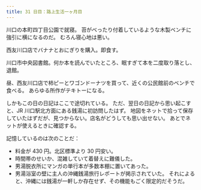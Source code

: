 ```yaml
---
title: 31 日目：路上生活一ヶ月目
---
```


川口の本町四丁目公園で就寝。
苔がべったり付着しているような木製ベンチに強引に横になるのだ。
むろん寝心地は悪い。

西友川口店でバナナとおにぎりを購入。即食す。

川口市中央図書館。何か本を読んでいたところ、眠すぎて本を二度取り落とし、退館。

昼、西友川口店で柿ピーとワゴンドーナツを買って、近くの公民館前のベンチで食べる。
あらゆる所作がテキトーになる。

しかもこの日の日記はここで途切れている。
ただ、翌日の日記から思い起こすと、JR 川口駅北方面にある銭湯に初訪問したはず。
地図をネットで拾って保存していたはずだが、見つからない。店名がどうしても思い出せない。
あとでネットが使えるときに確認する。

記憶しているのは次のことだ：

* 料金が 430 円。北区標準より 30 円安い。
* 時間帯のせいか、混雑していて着替えに難儀した。
* 男湯脱衣所にマンガの単行本が多数本棚に置いてあった。
* 男湯浴室の壁に主人の沖縄銭湯旅行レポートが掲示されていた。
  それによると、沖縄には銭湯が一軒しか存在せず、その機能もごく限定的だそうだ。
